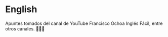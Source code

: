 # English
Apuntes tomados del canal de YouTube Francisco Ochoa Inglés Fácil, entre otros canales. 🎉🤗🎊
